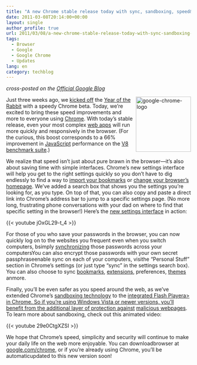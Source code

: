 ```yaml
---
title: "A new Chrome stable release today with sync, sandboxing, speed&#8230;and a new settings menu too!"
date: 2011-03-08T20:14:00+00:00
layout: single
author_profile: true
url: 2011/03/08/a-new-chrome-stable-release-today-with-sync-sandboxing-speed-and-a-new-settings-menu-too/
tags:
  - Browser
  - Google
  - Google Chrome
  - Updates
lang: en
category: techblog
---
```


_cross-posted on the [Official Google Blog](http://googleblog.blogspot.com/2011/03/speedier-simpler-and-safer-chromes.html)_

[<img title="google-chrome-logo" border="0" alt="google-chrome-logo" align="right" src="http://lh5.ggpht.com/_vaUVXcmC3OI/TXaHI_J_PrI/AAAAAAAADnY/wxsvCuuDUXE/google-chrome-logo_thumb%5B1%5D.png?imgmax=800" width="150" height="150" />](http://lh3.ggpht.com/_vaUVXcmC3OI/TXaHGsVuDJI/AAAAAAAADnU/yMIRjZ7nYhk/s1600-h/google-chrome-logo%5B3%5D.png)Just three weeks ago, we [kicked off](http://chrome.blogspot.com/2011/02/faster-than-speeding-rabbit-speed-sync.html) the [Year of the Rabbit](http://www.google.com/images?q=lunar+new+year+year+of+the+rabbit&um=1&hl=en&biw=1440&bih=775&tbs=isch:1&tbas=0&source=lnt&sa=X&ei=hs9QTczcAZSosQOm5K3DBg&ved=0CA0QpwUoAA) with a speedy Chrome beta. Today, we’re excited to bring these speed improvements and more to everyone using [Chrome](http://www.google.com/chrome?brand=CHMP). With today’s stable release, even your most complex [web apps](http://www.20thingsilearned.com/web-apps/1) will run more quickly and responsively in the browser. (For the curious, this boost corresponds to a 66% improvement in [JavaScript](http://www.20thingsilearned.com/html/1) performance on the [V8 benchmark suite](http://v8.googlecode.com/svn/data/benchmarks/v6/run.html).)

We realize that speed isn’t just about pure brawn in the browser—it’s also about saving time with simple interfaces. Chrome’s new settings interface will help you get to the right settings quickly so you don’t have to dig endlessly to find a way to [import your bookmarks](http://www.google.com/support/chrome/bin/answer.py?answer=95418) or [change your browser’s homepage](http://www.google.com/support/chrome/bin/answer.py?answer=95314). We’ve added a search box that shows you the settings you’re looking for, as you type. On top of that, you can also copy and paste a direct link into Chrome’s address bar to jump to a specific settings page. (No more long, frustrating phone conversations with your dad on where to find that specific setting in the browser!) Here’s the [new settings interface](http://www.google.com/support/chrome/bin/answer.py?answer=1183665) in action:

{{< youtube jOxGL29-t_4 >}}

For those of you who save your passwords in the browser, you can now quickly log on to the websites you frequent even when you switch computers, bsimply [synchronizing](http://www.google.com/support/chrome/bin/answer.py?hl=en&answer=165139) those passwords across your computersYou can also encrypt those passwords with your own secret passphraseenable sync on each of your computers, visithe “Personal Stuff” section in Chrome’s settings (or just type “sync” in the settings search box). You can also choose to sync [bookmarks](http://wwgoogle.com/support/chrome/bin/answer.py?answer=95739), [extensions](http://www.google.com/support/chrome/bin/answer.panswer=154007), preferences, [themes](http://www.google.com/support/chrome/bin/answer.py?hl=en&answer=1053371) anmore.

Finally, you’ll be even safer as you speed around the web, as we’ve extended Chrome’s [sandboxing technology](http://www.20thingsilearned.com/browser-protectio3) to the [integrated Flash Playera> in Chrome. So if you’re using Windows Vista or newer versions, you’ll benefit from the additional layer of protection against](http://chrome.blogspot.com/2010/06/adobe-flash-player-support-now-enabled.html) [malicious webpages](http://ww20thingsilearned.com/malware/1). To learn more about sandboxing, check out this animated video:

{{< youtube 29e0CtgXZSI >}}

We hope that Chrome’s speed, simplicity and security will continue to make your daily life on the web more enjoyable. You can downloadbrowser at [google.com/chrome](http://www.google.com/chrome?brand=CHMP), or if you’re already using Chrome, you’ll be automaticupdated to this new version soon!
